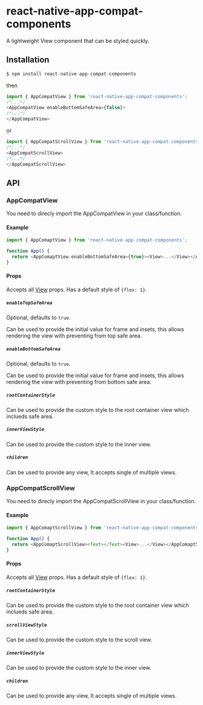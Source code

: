 # react-native-app-compat-components
A lightweight View component that can be styled quickly.

Installation
---
```javascript
$ npm install react-native-app-compat-components
```
then
```javascript
import { AppCompatView } from 'react-native-app-compat-components';
/*...*/
<AppCompatView enableBottomSafeArea={false}>
/*...*/
</AppCompatView>
```

or
```javascript
import { AppCompatScrollView } from 'react-native-app-compat-components';
/*...*/
<AppCompatScrollView>
/*...*/
</AppCompatScrollView>
```

## API

### AppCompatView

You need to direcly import the AppCompatView in your class/function.

#### Example

```js
import { AppComaptView } from 'react-native-app-compat-components';

function App() {
  return <AppComaptView enableBottomSafeArea={true}><View>...</View></AppComaptView>;
}
```
#### Props

Accepts all [View](https://reactnative.dev/docs/view#props) props. Has a default style of `{flex: 1}`.

##### `enableTopSafeArea`

Optional, defaults to `true`.

Can be used to provide the initial value for frame and insets, this allows rendering the view with preventing from top safe area.

##### `enableBottomSafeArea`

Optional, defaults to `true`.

Can be used to provide the initial value for frame and insets, this allows rendering the view with preventing from bottom safe area.

##### `rootContainerStyle`

Can be used to provide the custom style to the root container view which inclueds safe area.

##### `innerViewStyle`

Can be used to provide the custom style to the inner view.

##### `children`

Can be used to provide any view, It accepts single of multiple views.

### AppCompatScrollView

You need to direcly import the AppCompatScrollView in your class/function.

#### Example

```js
import { AppComaptScrollView } from 'react-native-app-compat-components';

function App() {
  return <AppComaptScrollView><Text></Text><View>...</View></AppComaptScrollView>;
}
```
#### Props

Accepts all [View](https://reactnative.dev/docs/view#props) props. Has a default style of `{flex: 1}`.

##### `rootContainerStyle`

Can be used to provide the custom style to the root container view which inclueds safe area.

##### `scrollViewStyle`

Can be used to provide the custom style to the scroll view.

##### `innerViewStyle`

Can be used to provide the custom style to the inner view.

##### `children`

Can be used to provide any view, It accepts single of multiple views.
